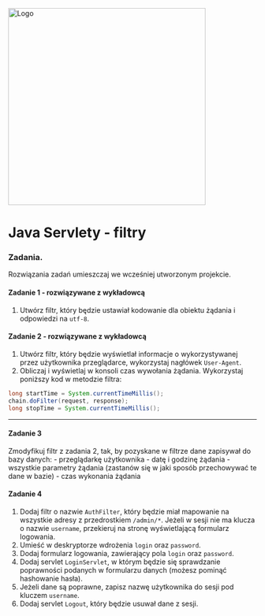 ﻿<img alt="Logo" src="http://coderslab.pl/svg/logo-coderslab.svg" width="400">

# Java Servlety - filtry

### Zadania.

Rozwiązania zadań umieszczaj we wcześniej utworzonym projekcie.

#### Zadanie 1 - rozwiązywane z wykładowcą

1. Utwórz filtr, który będzie ustawiał kodowanie dla obiektu żądania i odpowiedzi na `utf-8`.

#### Zadanie 2 - rozwiązywane z wykładowcą

1. Utwórz filtr, który będzie wyświetlał informacje o wykorzystywanej przez użytkownika przeglądarce,
 wykorzystaj nagłówek `User-Agent`.
2. Obliczaj i wyświetlaj w konsoli czas wywołania żądania.
Wykorzystaj poniższy kod w metodzie filtra:
````java
long startTime = System.currentTimeMillis();
chain.doFilter(request, response);
long stopTime = System.currentTimeMillis();
````

-----------------------------------------------------------------------------

#### Zadanie 3

Zmodyfikuj filtr z zadania 2, tak, by pozyskane w filtrze dane zapisywał do bazy danych:
    - przeglądarkę użytkownika
    - datę i godzinę żądania
    - wszystkie parametry żądania (zastanów się w jaki sposób przechowywać te dane w bazie)
    - czas wykonania żądania
    
#### Zadanie 4

1. Dodaj filtr o nazwie `AuthFilter`, który będzie miał mapowanie na wszystkie adresy z przedrostkiem `/admin/*`.
 Jeżeli w sesji nie ma klucza o nazwie `username`, przekieruj na stronę wyświetlającą formularz logowania.
2. Umieść w deskryptorze wdrożenia `login` oraz `password`.
3. Dodaj formularz logowania, zawierający pola `login` oraz `password`.
4. Dodaj servlet `LoginServlet`, w którym będzie się sprawdzanie poprawności podanych w formularzu danych (możesz pominąć hashowanie hasła).
5. Jeżeli dane są poprawne, zapisz nazwę użytkownika do sesji pod kluczem `username`.
6. Dodaj servlet `Logout`, który będzie usuwał dane z sesji.
